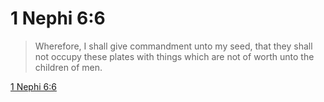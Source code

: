 # 1 Nephi 6:6

> Wherefore, I shall give commandment unto my seed, that they shall not occupy these plates with things which are not of worth unto the children of men.

[1 Nephi 6:6](https://www.churchofjesuschrist.org/study/scriptures/bofm/1-ne/6?lang=eng&id=p6#p6)


